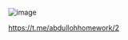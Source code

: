 ![image](https://github.com/xasanov8/UseFlowbite/assets/118359840/243a323f-1d42-4fbe-940e-745caa0cf525)

https://t.me/abdullohhomework/2
